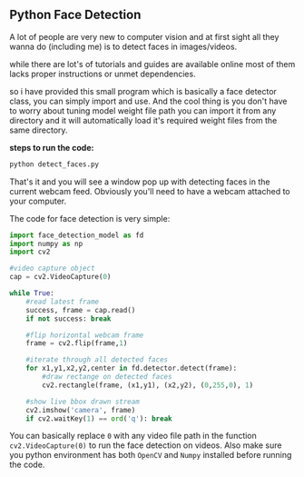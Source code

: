 ## Python Face Detection

A lot of people are very new to computer vision and at first sight all they wanna do (including me) is to detect faces in images/videos.

while there are lot's of tutorials and guides are available online most of them lacks proper instructions or unmet dependencies.

so i have provided this small program which is basically a face detector class, you can simply import and use. And the cool thing is you don't have to worry about tuning model weight file path you can import it from any directory and it will automatically load it's required weight files from the same directory.

**steps to run the code:**

````python
python detect_faces.py
````

That's it and you will see a window pop up with detecting faces in the current webcam feed. Obviously you'll need to have a webcam attached to your computer.

The code for face detection is very simple:

````python
import face_detection_model as fd
import numpy as np
import cv2

#video capture object
cap = cv2.VideoCapture(0)

while True:
    #read latest frame
    success, frame = cap.read()
    if not success: break

    #flip horizontal webcam frame
    frame = cv2.flip(frame,1)

    #iterate through all detected faces
    for x1,y1,x2,y2,center in fd.detector.detect(frame):
        #draw rectange on detected faces
        cv2.rectangle(frame, (x1,y1), (x2,y2), (0,255,0), 1)

    #show live bbox drawn stream
    cv2.imshow('camera', frame)
    if cv2.waitKey(1) == ord('q'): break
````

You can basically replace ``0`` with any video file path in the function ``cv2.VideoCapture(0)`` to run the face detection on videos. Also make sure you python environment has both ``OpenCV`` and ``Numpy`` installed  before running the code.